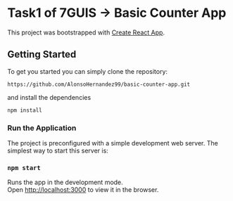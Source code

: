 # Task1 of 7GUIS -> Basic Counter App

This project was bootstrapped with [Create React App](https://github.com/facebook/create-react-app).

## Getting Started
To get you started you can simply clone the repository:

```
https://github.com/AlonsoHernandez99/basic-counter-app.git
```
and install the dependencies
```
npm install
```

### Run the Application

The project is preconfigured with a simple development web server. The simplest way to start this server is:

### `npm start`

Runs the app in the development mode.\
Open [http://localhost:3000](http://localhost:3000) to view it in the browser.
